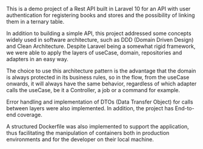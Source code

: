 This is a demo project of a Rest API built in Laravel 10 for an API with user authentication for registering books and stores and the possibility of linking them in a ternary table.

In addition to building a simple API, this project addressed some concepts widely used in software architecture, such as DDD (Domain Driven Design) and Clean Architecture. Despite Laravel being a somewhat rigid framework, we were able to apply the layers of useCase, domain, repositories and adapters in an easy way.

The choice to use this architecture pattern is the advantage that the domain is always protected in its business rules, so in the flow, from the useCase onwards, it will always have the same behavior, regardless of which adapter calls the useCase, be it a Controller, a job or a command for example.

Error handling and implementation of DTOs (Data Transfer Object) for calls between layers were also implemented. In addition, the project has End-to-end coverage.

A structured Dockerfile was also implemented to support the application, thus facilitating the manipulation of containers both in production environments and for the developer on their local machine.
